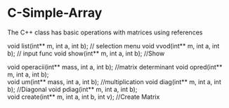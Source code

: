# C-Simple-Array
The C++ class has basic operations with matrices using references

void list(int** m, int a, int b); // selection menu
void vvod(int** m, int a, int b); // input func
void show(int** m, int a, int b); //Show


void operacii(int** mass, int a, int b); //matrix determinant
void opred(int** m, int a, int  b);       
void um(int** mass, int a, int b);       //multiplication
void diag(int** m, int a, int b);        //Diagonal
void pdiag(int** m, int a, int b);    
void create(int** m, int a, int b, int v); //Create Matrix
 
